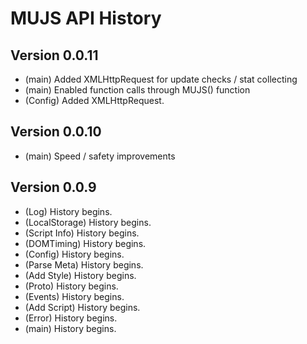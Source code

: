 # MUJS API History

## Version 0.0.11
* (main)         Added XMLHttpRequest for update checks / stat collecting
* (main)         Enabled function calls through MUJS() function
* (Config)       Added XMLHttpRequest.

## Version 0.0.10
* (main)         Speed / safety improvements

## Version 0.0.9
* (Log)          History begins.
* (LocalStorage) History begins.
* (Script Info)  History begins.
* (DOMTiming)    History begins.
* (Config)       History begins.
* (Parse Meta)   History begins.
* (Add Style)    History begins.
* (Proto)        History begins.
* (Events)       History begins.
* (Add Script)   History begins.
* (Error)        History begins.
* (main)         History begins.
